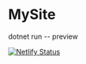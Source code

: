 # MySite

dotnet run -- preview

[![Netlify Status](https://api.netlify.com/api/v1/badges/8838c729-8ca8-4008-90d2-1a37239412f7/deploy-status)](https://app.netlify.com/sites/youthful-wescoff-2f6663/deploys)